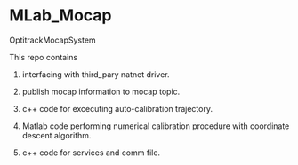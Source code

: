 # MLab_Mocap
OptitrackMocapSystem

This repo contains 

1) interfacing with third_pary natnet driver.

2) publish mocap information to mocap topic.

3) c++ code for excecuting auto-calibration trajectory.

4) Matlab code performing numerical calibration procedure with coordinate descent algorithm.

5) c++ code for services and comm file.
